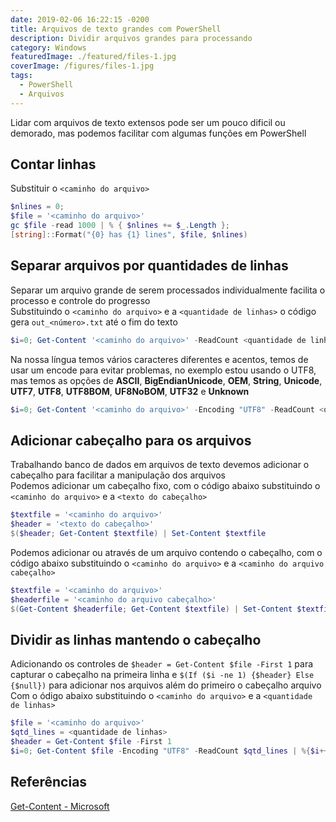 ```yaml
---
date: 2019-02-06 16:22:15 -0200
title: Arquivos de texto grandes com PowerShell
description: Dividir arquivos grandes para processando
category: Windows
featuredImage: ./featured/files-1.jpg
coverImage: /figures/files-1.jpg
tags:
  - PowerShell
  - Arquivos
---
```


Lidar com arquivos de texto extensos pode ser um pouco dificil ou demorado, mas podemos facilitar com algumas funções em PowerShell

## Contar linhas

Substituir o `<caminho do arquivo>`

```powershell
$nlines = 0;
$file = '<caminho do arquivo>'
gc $file -read 1000 | % { $nlines += $_.Length };
[string]::Format("{0} has {1} lines", $file, $nlines)
```

## Separar arquivos por quantidades de linhas

Separar um arquivo grande de serem processados individualmente facilita o processo e controle do progresso  
Substituindo o `<caminho do arquivo>` e a `<quantidade de linhas>` o código gera `out_<número>.txt` até o fim do texto

```powershell
$i=0; Get-Content '<caminho do arquivo>' -ReadCount <quantidade de linhas> | %{$i++; $_ | Out-File out_$i.txt}
```

Na nossa língua temos vários caracteres diferentes e acentos, temos de usar um encode para evitar problemas, no exemplo estou usando o UTF8, mas temos as opções de **ASCII**, **BigEndianUnicode**, **OEM**, **String**, **Unicode**, **UTF7**, **UTF8**, **UTF8BOM**, **UF8NoBOM**, **UTF32** e **Unknown**

```powershell
$i=0; Get-Content '<caminho do arquivo>' -Encoding "UTF8" -ReadCount <quantidade de linhas> | %{$i++; $_ | Out-File -Encoding "UTF8" out_$i.csv}
```

## Adicionar cabeçalho para os arquivos

Trabalhando banco de dados em arquivos de texto devemos adicionar o cabeçalho para facilitar a manipulação dos arquivos  
Podemos adicionar um cabeçalho fixo, com o código abaixo substituindo o `<caminho do arquivo>` e a `<texto do cabeçalho>`

```powershell
$textfile = '<caminho do arquivo>'
$header = '<texto do cabeçalho>'
$($header; Get-Content $textfile) | Set-Content $textfile
```

Podemos adicionar ou através de um arquivo contendo o cabeçalho, com o código abaixo substituindo o `<caminho do arquivo>` e a `<caminho do arquivo cabeçalho>`

```powershell
$textfile = '<caminho do arquivo>'
$headerfile = '<caminho do arquivo cabeçalho>'
$(Get-Content $headerfile; Get-Content $textfile) | Set-Content $textfile
```

## Dividir as linhas mantendo o cabeçalho

Adicionando os controles de `$header = Get-Content $file -First 1` para capturar o cabeçalho na primeira linha e `$(If ($i -ne 1) {$header} Else {$null})` para adicionar nos arquivos além do primeiro o cabeçalho arquivo  
Com o ódigo abaixo substituindo o `<caminho do arquivo>` e a `<quantidade de linhas>`

```powershell
$file = '<caminho do arquivo>'
$qtd_lines = <quantidade de linhas>
$header = Get-Content $file -First 1
$i=0; Get-Content $file -Encoding "UTF8" -ReadCount $qtd_lines | %{$i++; $($(If ($i -ne 1) {$header} Else {$null}); $_) | Out-File -Encoding "UTF8" out_$i.csv}
```

## Referências

[Get-Content - Microsoft](https://docs.microsoft.com/en-us/powershell/module/microsoft.powershell.management/get-content)

